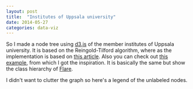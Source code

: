 ```yaml
---
layout: post
title:  "Institutes of Uppsala university"
date: 2014-05-27
categories: data-viz
---
```

So I made a node tree using [d3.js][d3js] of the member institutes of Uppsala university. It is based on the Reingold-Tilford algorithm, where as the implementation is based on [this article][buchheim]. Also you can check out [this example][flareex], from which I got the inspiration. It is basically the same but show the class hierarchy of [Flare][flare].


<style>
	.node circle, .legend circle {
		fill: #fff;
		stroke: steelblue;
		stroke-width: 1.5px;
	}
	
	.node, .legend {
		font: 10px sans-serif;
	}

	.legend_svg {
		margin-right:auto;
		margin-left:auto;
		display:block;
	}
	
	#uppsala {stroke: #505050; fill: #fff;}
	#humsam {stroke: olivedrab;}
		#teo{stroke:#799938; border:3px solid #799938;}
		#jur{stroke:#88a44e;}
		#his{stroke:#97af65;}
		#spr{stroke:#a6bb7b;}
		#sam{stroke:#b5c691;}
		#utb{stroke:#c3d1a7;}
	#medfar {stroke: #386890;}
		#med{stroke:#4682b4;}
		#far{stroke:#6a9bc3;}
	#teknat {stroke: firebrick;}
		#mat{stroke:#b93838;}
		#fys{stroke:#c14e4e;}
		#tek{stroke:#c96464;}
		#kem{stroke:#d07a7a;}
		#bio{stroke:#d89090;}
		#geo{stroke:#e0a6a6;}

	.link {
		fill: none;
		stroke: #ccc;
		stroke-width: 1.5px;
	}
</style>

<script src="http://d3js.org/d3.v3.min.js"></script>
<script>

var diameter = 720;					

var tree = d3.layout.tree()
	.size([360, diameter/2 - 120])
	.separation(function(a, b) {return (a.parent == b.parent ? 1 : 2) / a.depth;});

var diagonal = d3.svg.diagonal.radial()
	.projection(function(d) { return [d.y, d.x / 180*Math.PI]; });

var xOff = 150;

var svg = d3.select("article").append("svg")
	.attr("width", diameter + 150)
	.attr("height", diameter + 150)
	.append("g")
	.attr("transform", "translate(" + (diameter + xOff)/2 + ","+diameter/2 + ")");

d3.json("/assets/2014-05-27-inst-of-uu/data.json", function(error, root) {
	var nodes = tree.nodes(root),
		links = tree.links(nodes);

	var link = svg.selectAll(".link")
		.data(links)
		.enter().append("path")
		.attr("class", "link")
		.attr("d", diagonal);

	var node = svg.selectAll(".node")
		.data(nodes)
		.enter().append("g")
		.attr("class", "node")
		.attr("transform", function(d) { return "rotate("+(d.x-90)+")translate("+d.y+")"; });

	node.append("circle")
		.attr("r", 4.5)
		.attr("id", function(d) {
				if (typeof d.id != "undefined") return d.id;
			}
		);

	node.append("text")
		.attr("dy", ".31em")
		.attr("text-anchor", function(d) {return d.x < 180 ? "start" : "end" ; })
		.attr("transform", function(d) { return d.x < 180 ? "translate(8)" : "rotate(180)translate(-8)"; })
		.text(function(d) {
			if(d.name == "1" || d.name == "2" || d.name == "3") return "";
			var patt = /(fakulteten$|sektionen$|^Fakulteten|^Uppsala$)/;
			if(patt.test(d.name)) return "";
			return d.name; 
		});

});

d3.select(self.frameElement).style("height", diameter - 150 + "px");
</script>

I didn't want to clutter the graph so here's a legend of the unlabeled nodes.

<script src="http://d3js.org/d3.v3.min.js"></script>
<script>


var colors = [ ["Uppsala universitet", "#505050", 0],
						["Humanistisk-samhällsvetenskapliga vetenskapsområdet", "olivedrab", 10],
							["Teologiska fakulteten", "#799938", 20],
							["Juridiska fakulteten", "#88a44e", 20],
							["Historisk-filosofiska fakulteten", "#97af65", 20],
							["Språkvetenskapliga fakulteten", "#a6bb7b", 20],
							["Samhällsvetenskapliga fakulteten", "#b5c691", 20],
							["Fakulteten för utbildningsvetenskaper", "#c3d1a7", 20],
						["Medicinska och farmaceutiska vetenskapsområdet", "#386890", 10],
							["Medicinska fakulteten", "#4682b4", 20],
							["Farmaceutiska fakulteten", "#6a9bc3", 20],
						["Teknisk-naturvetenskapliga vetenskapsområdet", "firebrick", 10],
							["Matematisk-datavetenskapliga sektionen", "#b93838", 20],
							["Fysiska sektionen", "#c14e4e", 20],
							["Tekniska sektionen", "#c96464", 20],
							["Kemiska sektionen", "#d07a7a", 20],
							["Biologiska sektionen", "#d89090", 20],
							["Geovetenskapliga sektionen", "#e0a6a6", 20] ];

var svg2 = d3.select("article").append("svg")
	.attr("width", 320)
	.attr("height", 450)
	.attr("class", "legend_svg")
	.append("g");

var legend = svg2.append("g")
	.attr("class", "legend")
	.attr("height", "auto")
	.attr("width", "auto");

legend.selectAll("g").data(colors)
	.enter()
	.append("g")
	.each( function(d,i) {
		var g = d3.select(this);
		g.append("circle")
			.attr("r", 4.5)
			.attr("transform", "translate(" + (6 + d[2]) + "," + (i*25 + 8) + ")")
			.style("stroke", d[1]);

		g.append("text")
			.attr("x",6 + 10 + d[2])
			.attr("y", i*25 + 8 + 4.5)
			.attr("height", "auto")
			.attr("width", "auto")
			.text(d[0]);
	});

</script>


[d3js]: http://d3js.org
[buchheim]: http://link.springer.com/chapter/10.1007%2F3-540-36151-0_32
[flareex]: http://bl.ocks.org/mbostock/4063550
[flare]: http://flare.prefuse.org/
